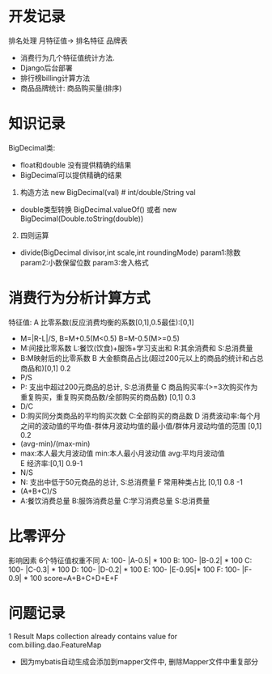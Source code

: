 # 开发记录
排名处理
月特征值-> 排名特征
品牌表
* 消费行为几个特征值统计方法.
* Django后台部署
* 排行榜billing计算方法
* 商品品牌统计: 商品购买量(排序)
# 知识记录
BigDecimal类:
* float和double 没有提供精确的结果
* BigDecimal可以提供精确的结果
1. 构造方法
new BigDecimal(val) # int/double/String val
* double类型转换
BigDecimal.valueOf()
或者
new BigDecimal(Double.toString(double))
2. 四则运算
* divide(BigDecimal divisor,int scale,int roundingMode) 
param1:除数
param2:小数保留位数
param3:舍入格式
# 消费行为分析计算方式
特征值: 
A 比零系数(反应消费均衡的系数[0,1],0.5最佳):[0,1]
* M=|R-L|/S, B=M+0.5(M<0.5) B=M-0.5(M>=0.5)
* M:间接比零系数 L:餐饮(饮食)+服饰+学习支出和 R:其余消费和 S:总消费量 
* B:M映射后的比零系数
B 大金额商品占比(超过200元以上的商品的统计和占总商品和)[0,1] 0.2
* P/S
* P: 支出中超过200元商品的总计, S:总消费量
C 商品购买率:(>=3次购买作为重复购买，重复购买商品数/全部购买的商品数) [0,1] 0.3
* D/C
* D:购买同分类商品的平均购买次数 C:全部购买的商品数
D 消费波动率:每个月之间的波动值的平均值-群体月波动均值的最小值/群体月波动均值的范围 [0,1] 0.2
* (avg-min)/(max-min)
* max:本人最大月波动值 min:本人最小月波动值  avg:平均月波动值  
E 经济率:[0,1] 0.9-1
* N/S
* N: 支出中低于50元商品的总计, S:总消费量
F 常用种类占比 [0,1] 0.8 -1
* (A+B+C)/S
* A:餐饮消费总量 B:服饰消费总量 C:学习消费总量 S:总消费量
# 比零评分
影响因素
6个特征值权重不同
A: 100- |A-0.5| * 100
B: 100- |B-0.2| * 100
C: 100- |C-0.3| * 100
D: 100- |D-0.2| * 100
E: 100- |E-0.95|* 100
F: 100- |F-0.9| * 100
score=A+B+C+D+E+F
# 问题记录
1 Result Maps collection already contains value for com.billing.dao.FeatureMap
* 因为mybatis自动生成会添加到mapper文件中, 删除Mapper文件中重复部分